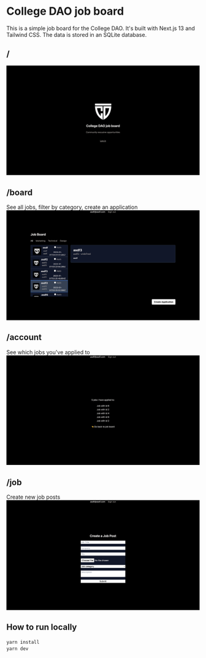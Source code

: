 # College DAO job board
This is a simple job board for the College DAO. It's built with Next.js 13 and Tailwind CSS. The data is stored in an SQLite database.

## /
![Home page](https://github.com/maxwalts/collegedao-jobs/blob/main/public/ss-1.png?raw=true)

## /board
See all jobs, filter by category, create an application
![Board](https://github.com/maxwalts/collegedao-jobs/blob/main/public/ss-2.png?raw=true)

## /account
See which jobs you've applied to
![Account](https://github.com/maxwalts/collegedao-jobs/blob/main/public/ss-3.png?raw=true)

## /job
Create new job posts
![Job](https://github.com/maxwalts/collegedao-jobs/blob/main/public/ss-4.png?raw=true)

## How to run locally
```bash
yarn install
yarn dev
```

